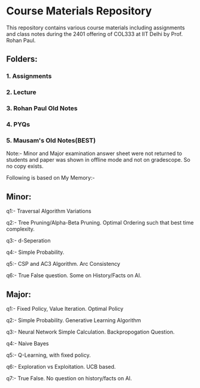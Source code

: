 # Course Materials Repository

This repository contains various course materials including assignments and class notes during the 2401 offering of COL333 at IIT Delhi by Prof. Rohan Paul.

## Folders:

### 1. Assignments
### 2. Lecture
### 3. Rohan Paul Old Notes
### 4. PYQs
### 5. Mausam's Old Notes(BEST)

Note:- Minor and Major examination answer sheet were not returned to students and paper was shown in offline mode and not on gradescope. So no copy exists.

Following is based on My Memory:-
## Minor:
q1:- Traversal Algorithm Variations

q2:- Tree Pruning/Alpha-Beta Pruning. Optimal Ordering such that best time complexity.

q3:- d-Seperation

q4:- Simple Probability. 

q5:- CSP and AC3 Algorithm. Arc Consistency

q6:- True False question. Some on History/Facts on AI.

## Major:
q1:- Fixed Policy, Value Iteration. Optimal Policy

q2:- Simple Probability. Generative Learning Algorithm

q3:- Neural Network Simple Calculation. Backpropogation Question.

q4:- Naive Bayes

q5:- Q-Learning, with fixed policy.

q6:- Exploration vs Exploitation. UCB based.

q7:- True False. No question on history/facts on AI.
